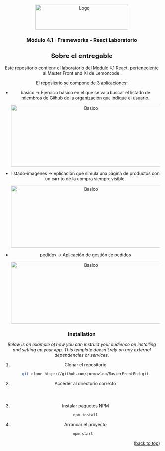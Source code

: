 <div id="top"></div>

<!-- PROJECT LOGO -->
<br />
<div align="center">
  <a href="//images.squarespace-cdn.com/content/v1/56cdb491a3360cdd18de5e16/1536155167931-3JJ7O74IM4QP88L0RQS9/3_200.png?format=400w">
    <img src="https://images.squarespace-cdn.com/content/v1/56cdb491a3360cdd18de5e16/1536155167931-3JJ7O74IM4QP88L0RQS9/3_200.png?format=400w" alt="Logo" width="300" height="80">
  </a>

  <h3 align="center">Módulo 4.1 - Frameworks - React Laboratorio</h3>

<!-- ABOUT THE PROJECT -->
## Sobre el entregable

Este repositorio contiene el laboratorio del Modulo 4.1 React, perteneciente al Master Front end XI de Lemoncode.

El repositorio se compone de 3 aplicaciones:
* basico -> Ejercicio básico en el que se va a buscar el listado de miembros de Github de la organización que indique el usuario.
  
  <img src="https://user-images.githubusercontent.com/21321737/147680097-9c11f37a-aa45-49b1-a0d3-46d969ed7725.png" alt="Basico" width="500" height="200">
  
 

* listado-imagenes -> Aplicación que simula una pagina de productos con un carrito de la compra siempre visible.
  
    <img src="https://user-images.githubusercontent.com/21321737/147680475-3943e771-9e9f-4e55-b5dc-cc4d545c1d39.png" alt="Basico" width="500" height="200">

  
* pedidos -> Aplicación de gestión de pedidos
  
  <img src="https://user-images.githubusercontent.com/21321737/147680608-0be84fe7-54ed-442c-8b8f-ca22c8927336.png" alt="Basico" width="500" height="200">


### Installation

_Below is an example of how you can instruct your audience on installing and setting up your app. This template doesn't rely on any external dependencies or services._

1. Clonar el repositorio
   ```sh
   git clone https://github.com/jormazlop/MasterFrontEnd.git
   ```
2. Acceder al directorio correcto
   ```sh cd '.\Modulo 4.1\basico\'
   ```
   ```sh cd '.\Modulo 4.1\listado-imagenes\'
   ```
   ```sh cd '.\Modulo 4.1\pedidos\'
   ```
3. Instalar paquetes NPM
   ```sh
   npm install
   ```
4. Arrancar el proyecto
  ```sh
   npm start
   ```

<p align="right">(<a href="#top">back to top</a>)</p>

